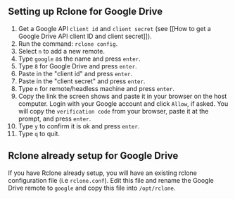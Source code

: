 ## Setting up Rclone for Google Drive

1. Get a Google API `client id` and `client secret` (see [[How to get a Google Drive API client ID and client secret]]).
1. Run the command: `rclone config`. 
1. Select `n` to add a new remote. 
1. Type `google` as the name and press `enter`.
1. Type `8` for Google Drive and press `enter`. 
1. Paste in the "client id" and press `enter`.
1. Paste in the "client secret" and press `enter`.
1. Type `n` for remote/headless machine and press `enter`.
1. Copy the link the screen shows and paste it in your browser on the host computer. Login with your Google account and click `Allow`, if asked. You will copy the `verification code` from your browser, paste it at the prompt, and press `enter`.
1. Type `y` to confirm it is ok and press `enter`. 
1. Type `q` to quit.


## Rclone already setup for Google Drive
If you have Rclone already setup, you will have an existing rclone configuration file (i.e `rclone.conf`). Edit this file and rename the Google Drive remote to `google` and copy this file into `/opt/rclone`.

